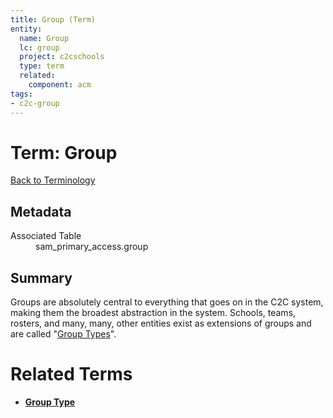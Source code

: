 ```yaml
---
title: Group (Term)
entity:
  name: Group
  lc: group
  project: c2cschools
  type: term
  related:
    component: acm
tags:
- c2c-group
---
```


# Term: Group
<span class="glyphicon glyphicon-chevron-left" aria-hidden="true"></span> <a href="/projects/c2cschools/terminology.html">Back to Terminology</a>

## Metadata

<dl class="meta">
    <dt>Associated Table</dt><dd>sam_primary_access.group</dd>
</dl>

## Summary

Groups are absolutely central to everything that goes on in the C2C system, making
them the broadest abstraction in the system.  Schools, teams, rosters, and many, many,
other entities exist as extensions of groups and are called "[Group Types](/projects/c2cschools/terms/group-type.html)".

# Related Terms

* [**Group Type**](/projects/c2cschools/terms/group-type.html)


